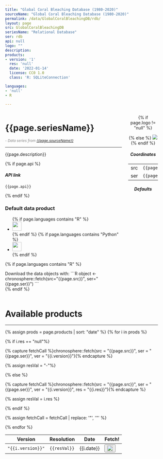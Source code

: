 ```yaml
---
title: "Global Coral Bleaching Database (1980-2020)"
sourceName: "Global Coral Bleaching Database (1980-2020)"
permalink: /data/GlobalCoralBleachingDB/rdb/
layout: page
src: GlobalCoralBleachingDB
seriesName: "Relational Database"
ser: rdb
api: null
logo: ""
description: 
products:
- version: '1'
  res: 'null'
  date: '2022-01-14'
  license: CC0 1.0
  class: 'R: SQLiteConnection'

languages:
- 'null'
- R

---
```


<script src="{{site.url}}{{site.baseurl}}/assets/js/tabs.js"></script>
<script src="{{site.url}}{{site.baseurl}}/assets/js/clipboard.min.js"></script>


<script src="{{site.url}}{{site.baseurl}}/assets/js/jquery-3.7.0.js"></script>  <!--Add JQuery-->
<script src="{{site.url}}{{site.baseurl}}/assets/js/jquery.dataTables.min.js"></script>
<link rel="stylesheet" type="text/css" href="{{site.url}}{{site.baseurl}}/assets/css/jquery.dataTables.min.css" />

<div class="columns">
<div class="column is-8" markdown="1">

#  {{page.seriesName}} 

<small style="color:gray"><i> - Data series from <a href="{{site.url}}{{site.baseurl}}/data/{{page.src}}/">{{page.sourceName}}</a></i></small> 

<hr>


{{page.description}}

{% if page.api %}
<div style="overflow-wrap:break-word" markdown="1">

##### API link 

<code>{{page.api}}</code>

</div>
{% endif %}

### Default data product

<div class="tabs is-boxed">
  <ul>
{% if page.languages contains "R" %}
    <li class="tab is-active" onclick="openTab(event,'r-default')"><a><img src="{{site.url}}{{site.baseurl}}/images/logos/RlogoNew.png" style="width:30px"></a></li>
{% endif %}
{% if page.languages contains "Python" %}
    <li class="tab" onclick="openTab(event,'py-default')"><a><img src="{{site.url}}{{site.baseurl}}/images/logos/Python-logo-notext.png" style="width:30px"></a></li>
{% endif %}
  </ul>
</div>

<div class="container section">

{% if page.languages contains "R" %}
<div class="content-tab" id="r-default" markdown="1">
Download the data objects with:
```R
object <- chronosphere::fetch(src="{{page.src}}", ser="{{page.ser}}")
```
</div>
{% endif %}
<div class="content-tab" id="py-default" style="display:none" markdown="1">
```python
Python code!
```
</div>
</div>



</div>

<div class="column is-4 box" markdown="1" style="text-align:center">

{% if page.logo != "null" %}

{% else %}
<img src="{{site.url}}{{site.baseurl}}/images/chronos_logos/generic.svg" style="max-width:200px">
{% endif %}

##### Coordinates

<table>
<tr> <td> src </td> <td><code>{{page.src}}</code> </td></tr>
<tr> <td> ser </td> <td><code>{{page.ser}}</code> </td></tr>
</table>

##### Defaults

</div>


</div>

<br>

# Available products

* * *


<table class="display" id="my-table">
<thead>
<tr><th>Version</th><th>Resolution</th> <th>Date</th> <th>Fetch!</th></tr>
</thead>

<tbody>

{% assign prods = page.products | sort: "date" %}
{% for i in prods %}

<tr> 
{% if i.res == "null"%}

{% capture fetchCall %}chronosphere::fetch(src = "{{page.src}}", ser = "{{page.ser}}", ver = "{{i.version}}"){% endcapture %}

{% assign resVal = "-"%} 

{% else %}

{% capture fetchCall %}chronosphere::fetch(src = "{{page.src}}", ser = "{{page.ser}}", ver = "{{i.version}}", res = "{{i.res}}"){% endcapture %}

{% assign resVal = i.res %} 

{% endif %}

{% assign fetchCall = fetchCall | replace: '"', '\"' %} 

<td> <code>"{{i.version}}"</code></td>
<td> <code>{{resVal}}</code> </td>
<td> {{i.date}} </td>
<td> 
	<button class="button is-small" onclick='myFunction("{{fetchCall}}")' style="font-size:0.5rem">
		<img src="{{site.url}}{{site.baseurl}}/images/misc/copy-to-clipboard_R.svg" style="width:20px"> 
	</button> 
</td>
</tr>

{% endfor %}

</tbody>
</table>


<script>
new DataTable('#my-table');
</script>

<script>
function myFunction(message) {
   // Copy the text inside the text field
  navigator.clipboard.writeText(message);
} 
</script>
